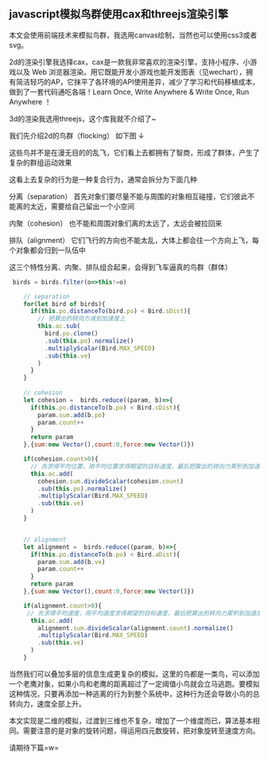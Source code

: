 ## javascript模拟鸟群使用cax和threejs渲染引擎

本文会使用前端技术来模拟鸟群，我选用canvas绘制，当然也可以使用css3或者svg。

2d的渲染引擎我选择cax，cax是一款我非常喜欢的渲染引擎，支持小程序、小游戏以及 Web 浏览器渲染。用它既能开发小游戏也能开发图表（见wechart），拥有简洁轻巧的AP，它抹平了各环境的API使用差异，减少了学习和代码移植成本，做到了一套代码通吃各端！Learn Once, Write Anywhere & Write Once, Run Anywhere ！

3d的渲染我选用threejs，这个库我就不介绍了~

我们先介绍2d的鸟群（flocking） 如下图 ↓

这些鸟并不是在漫无目的的乱飞，它们看上去都拥有了智商，形成了群体，产生了复杂的群组运动效果

这看上去复杂的行为是一种复合行为，通常会拆分为下面几种

分离（separation）
首先对象们要尽量不能与周围的对象相互碰撞，它们彼此不能离的太近，需要给自己留出一个小空间


内聚（cohesion）
也不能和周围对象们离的太远了，太远会被拉回来

排队（alignment）
它们飞行的方向也不能太乱，大体上都会往一个方向上飞，每个对象都会归到一队伍中

这三个特性分离、内聚、排队组合起来，会得到飞车逼真的鸟群（群体）

```js
 birds = birds.filter(o=>this!=o)

    // separation
    for(let bird of birds){
      if(this.po.distanceTo(bird.po) < Bird.sDist){
        // 把算出的转向力减到加速度上
        this.ac.sub(
          bird.po.clone()
          .sub(this.po).normalize()
          .multiplyScalar(Bird.MAX_SPEED)
          .sub(this.ve)
        )
      } 
    }
      
    // cohesion
    let cohesion =  birds.reduce((param, b)=>{
      if(this.po.distanceTo(b.po) < Bird.cDist){
        param.sum.add(b.po)
        param.count++
      }
      return param
    },{sum:new Vector(),count:0,force:new Vector()})

    if(cohesion.count>0){
      // 先求得平均位置，用平均位置求得期望的目标速度，最后把算出的转向力累积到加速度上
      this.ac.add(
        cohesion.sum.divideScalar(cohesion.count)
        .sub(this.po).normalize()
        .multiplyScalar(Bird.MAX_SPEED)
        .sub(this.ve)
      )
    }


    // alignment
    let alignment =  birds.reduce((param, b)=>{
      if(this.po.distanceTo(b.po) < Bird.aDist){
        param.sum.add(b.ve)
        param.count++
      }
      return param
    },{sum:new Vector(),count:0,force:new Vector()})

    if(alignment.count>0){
     // 先求得平均速度，用平均速度求得期望的目标速度，最后把算出的转向力累积到加速度上
      this.ac.add(
        alignment.sum.divideScalar(alignment.count).normalize()
        .multiplyScalar(Bird.MAX_SPEED)
        .sub(this.ve) 
      )
    }
```




当然我们可以叠加多层的信息生成更复杂的模拟。这里的鸟都是一类鸟，可以添加一个老鹰对象，如果小鸟和老鹰的距离超过了一定阈值小鸟就会立马逃跑。要模拟这种情况，只要再添加一种逃离的行为到整个系统中，这种行为还会导致小鸟的总转向力，速度全部上升。

本文实现是二维的模拟，过渡到三维也不复杂，增加了一个维度而已，算法基本相同。需要注意的是对象的旋转问题，得运用四元数旋转，把对象旋转至速度方向。

请期待下篇=w=


